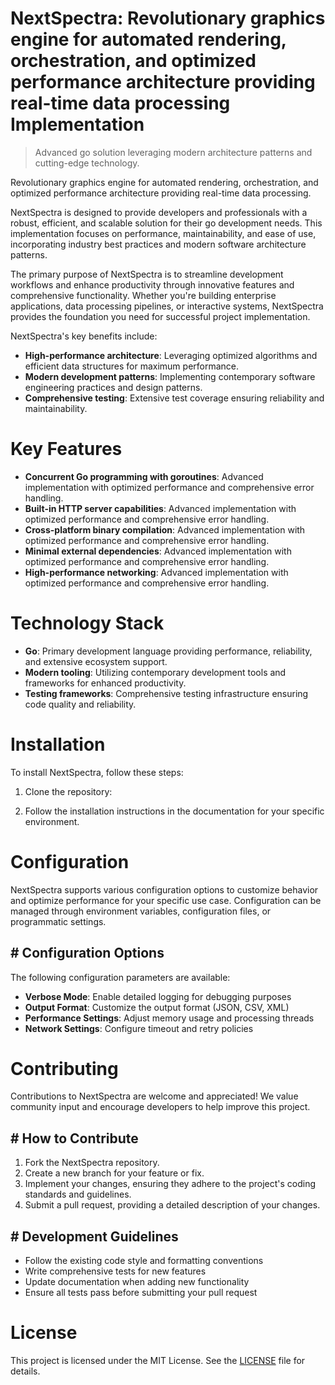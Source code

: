 <!-- fallback_NextSpectra_20250727041536_13171 -->

# NextSpectra: Revolutionary graphics engine for automated rendering, orchestration, and optimized performance architecture providing real-time data processing Implementation
> Advanced go solution leveraging modern architecture patterns and cutting-edge technology.

Revolutionary graphics engine for automated rendering, orchestration, and optimized performance architecture providing real-time data processing.

NextSpectra is designed to provide developers and professionals with a robust, efficient, and scalable solution for their go development needs. This implementation focuses on performance, maintainability, and ease of use, incorporating industry best practices and modern software architecture patterns.

The primary purpose of NextSpectra is to streamline development workflows and enhance productivity through innovative features and comprehensive functionality. Whether you're building enterprise applications, data processing pipelines, or interactive systems, NextSpectra provides the foundation you need for successful project implementation.

NextSpectra's key benefits include:

* **High-performance architecture**: Leveraging optimized algorithms and efficient data structures for maximum performance.
* **Modern development patterns**: Implementing contemporary software engineering practices and design patterns.
* **Comprehensive testing**: Extensive test coverage ensuring reliability and maintainability.

# Key Features

* **Concurrent Go programming with goroutines**: Advanced implementation with optimized performance and comprehensive error handling.
* **Built-in HTTP server capabilities**: Advanced implementation with optimized performance and comprehensive error handling.
* **Cross-platform binary compilation**: Advanced implementation with optimized performance and comprehensive error handling.
* **Minimal external dependencies**: Advanced implementation with optimized performance and comprehensive error handling.
* **High-performance networking**: Advanced implementation with optimized performance and comprehensive error handling.

# Technology Stack

* **Go**: Primary development language providing performance, reliability, and extensive ecosystem support.
* **Modern tooling**: Utilizing contemporary development tools and frameworks for enhanced productivity.
* **Testing frameworks**: Comprehensive testing infrastructure ensuring code quality and reliability.

# Installation

To install NextSpectra, follow these steps:

1. Clone the repository:


2. Follow the installation instructions in the documentation for your specific environment.

# Configuration

NextSpectra supports various configuration options to customize behavior and optimize performance for your specific use case. Configuration can be managed through environment variables, configuration files, or programmatic settings.

## # Configuration Options

The following configuration parameters are available:

* **Verbose Mode**: Enable detailed logging for debugging purposes
* **Output Format**: Customize the output format (JSON, CSV, XML)
* **Performance Settings**: Adjust memory usage and processing threads
* **Network Settings**: Configure timeout and retry policies

# Contributing

Contributions to NextSpectra are welcome and appreciated! We value community input and encourage developers to help improve this project.

## # How to Contribute

1. Fork the NextSpectra repository.
2. Create a new branch for your feature or fix.
3. Implement your changes, ensuring they adhere to the project's coding standards and guidelines.
4. Submit a pull request, providing a detailed description of your changes.

## # Development Guidelines

* Follow the existing code style and formatting conventions
* Write comprehensive tests for new features
* Update documentation when adding new functionality
* Ensure all tests pass before submitting your pull request

# License

This project is licensed under the MIT License. See the [LICENSE](https://github.com/marcmotta/NextSpectra/blob/main/LICENSE) file for details.
